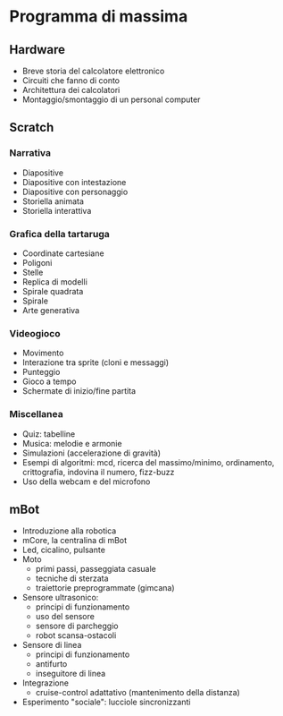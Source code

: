 # Programma di massima

## Hardware

* Breve storia del calcolatore elettronico
* Circuiti che fanno di conto
* Architettura dei calcolatori
* Montaggio/smontaggio di un personal computer

## Scratch

### Narrativa

* Diapositive
* Diapositive con intestazione
* Diapositive con personaggio
* Storiella animata
* Storiella interattiva

### Grafica della tartaruga

* Coordinate cartesiane
* Poligoni
* Stelle
* Replica di modelli
* Spirale quadrata
* Spirale
* Arte generativa

### Videogioco

* Movimento
* Interazione tra sprite (cloni e messaggi)
* Punteggio
* Gioco a tempo
* Schermate di inizio/fine partita

### Miscellanea

* Quiz: tabelline
* Musica: melodie e armonie
* Simulazioni (accelerazione di gravità)
* Esempi di algoritmi: mcd, ricerca del massimo/minimo, ordinamento, crittografia, indovina il numero, fizz-buzz
* Uso della webcam e del microfono

## mBot

* Introduzione alla robotica
* mCore, la centralina di mBot
* Led, cicalino, pulsante
* Moto
  * primi passi, passeggiata casuale
  * tecniche di sterzata
  * traiettorie preprogrammate (gimcana)
* Sensore ultrasonico:
  * principi di funzionamento
  * uso del sensore
  * sensore di parcheggio
  * robot scansa-ostacoli
* Sensore di linea
  * principi di funzionamento
  * antifurto
  * inseguitore di linea
* Integrazione
  * cruise-control adattativo (mantenimento della distanza)
* Esperimento "sociale": lucciole sincronizzanti
